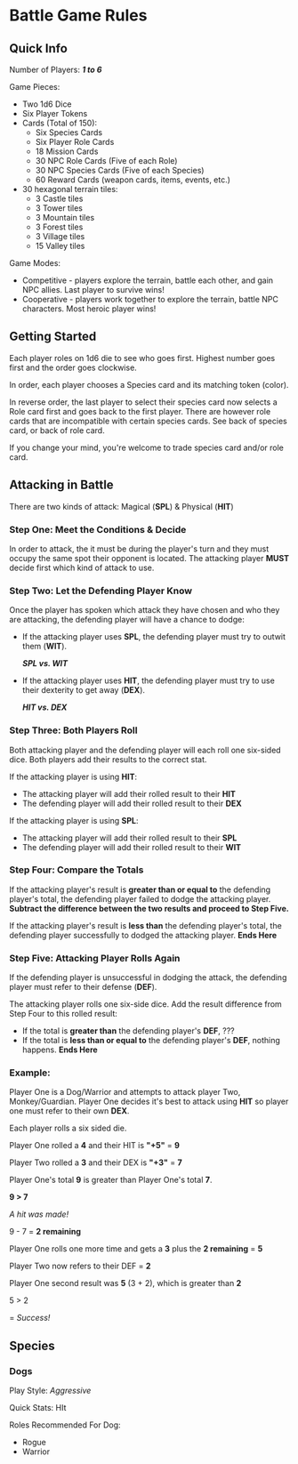 # Battle Game Rules

## Quick Info

Number of Players: ***1 to 6***

Game Pieces:
- Two 1d6 Dice
- Six Player Tokens
- Cards (Total of 150):
  - Six Species Cards
  - Six Player Role Cards
  - 18 Mission Cards
  - 30 NPC Role Cards (Five of each Role)
  - 30 NPC Species Cards (Five of each Species)
  - 60 Reward Cards (weapon cards, items, events, etc.)
- 30 hexagonal terrain tiles:
  - 3 Castle tiles
  - 3 Tower tiles
  - 3 Mountain tiles
  - 3 Forest tiles
  - 3 Village tiles
  - 15 Valley tiles

Game Modes:
- Competitive - players explore the terrain, battle each other, and gain NPC allies. Last player to survive wins!
- Cooperative - players work together to explore the terrain, battle NPC characters. Most heroic player wins!

## Getting Started

Each player roles on 1d6 die to see who goes first. Highest number goes first and the order goes clockwise.

In order, each player chooses a Species card and its matching token (color).

In reverse order, the last player to select their species card now selects a Role card first and goes back to the first player. There are however role cards that are incompatible with certain species cards. See back of species card, or back of role card.

If you change your mind, you're welcome to trade species card and/or role card. 

## Attacking in Battle

There are two kinds of attack: Magical (**SPL**) & Physical (**HIT**)

### Step One: Meet the Conditions & Decide

In order to attack, the it must be during the player's turn and they must occupy the same spot their opponent is located. The attacking player **MUST** decide first which kind of attack to use.

### Step Two: Let the Defending Player Know

Once the player has spoken which attack they have chosen and who they are attacking, the defending player will have a chance to dodge:

- If the attacking player uses **SPL**, the defending player must try to outwit them (**WIT**).

  ***SPL vs. WIT***

- If the attacking player uses **HIT**, the defending player must try to use their dexterity to get away (**DEX**).

  ***HIT vs. DEX***

### Step Three: Both Players Roll

Both attacking player and the defending player will each roll one six-sided dice. Both players add their results to the correct stat. 

If the attacking player is using **HIT**:

- The attacking player will add their rolled result to their **HIT**
- The defending player will add their rolled result to their **DEX**

If the attacking player is using **SPL**:

- The attacking player will add their rolled result to their **SPL**
- The defending player will add their rolled result to their **WIT**

### Step Four: Compare the Totals

If the attacking player's result is **greater than or equal to** the defending player's total, the defending player failed to dodge the attacking player. **Subtract the difference between the two results and proceed to Step Five.**

If the attacking player's result is **less than** the defending player's total, the defending player successfully to dodged the attacking player. **Ends Here**

### Step Five: Attacking Player Rolls Again

If the defending player is unsuccessful in dodging the attack, the defending player must refer to their defense (**DEF**).

The attacking player rolls one six-side dice. Add the result difference from Step Four to this rolled result:

- If the total is **greater than** the defending player's **DEF**, ???
- If the total is **less than or equal to** the defending player's **DEF**, nothing happens. **Ends Here** 

### Example:

Player One is a Dog/Warrior and attempts to attack player Two, Monkey/Guardian. Player One decides it's best to attack using **HIT** so player one must refer to their own **DEX**. 

Each player rolls a six sided die.

Player One rolled a **4** and their HIT is **"+5"**  = **9**

Player Two rolled a **3** and their DEX is **"+3"** = **7**

Player One's total **9** is greater than Player One's total **7**. 

**9 > 7** 

*A hit was made!*

9 - 7 = **2 remaining**

Player One rolls one more time and gets a **3** plus the **2 remaining** = **5**

Player Two now refers to their DEF = **2** 

Player One second result was **5** (3 + 2), which is greater than **2** 

5 > 2

= *Success!*



## Species

### Dogs

Play Style: *Aggressive*

Quick Stats:
HIt

Roles Recommended For Dog:
- Rogue
- Warrior
